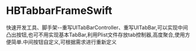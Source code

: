 # HBTabbarFrameSwift
快速开发工具、脚手架--重写UITabBarController、重写UITabBar,可以实现中间凸出按钮,也可不用实现基本TabBar,利用Plist文件存放tab控制器,高度聚合,使用方便简单.中间按钮自定义,可根据需求进行重新定义
